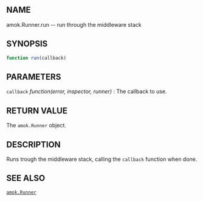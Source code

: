 ---
---

## NAME

amok.Runner.run -- run through the middleware stack

## SYNOPSIS

```js
function run(callback)
```

## PARAMETERS
`callback` *function(error, inspector, runner)*
:   The callback to use.

## RETURN VALUE

The `amok.Runner` object.

## DESCRIPTION

Runs trough the middleware stack, calling the `callback` function when done.

## SEE ALSO

[`amok.Runner`](amok.Runner.3.md)
